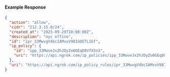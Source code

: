 <!-- Code generated for API Clients. DO NOT EDIT. -->

#### Example Response

```json
{
  "action": "allow",
  "cidr": "212.3.15.0/24",
  "created_at": "2025-09-29T10:08:00Z",
  "description": "nyc office",
  "id": "ipr_33MwvgV4bcIAMvxV98IGDETLIGf",
  "ip_policy": {
    "id": "ipp_33MwveJx2hJDyZo0GEqD8VfX5n3",
    "uri": "https://api.ngrok.com/ip_policies/ipp_33MwveJx2hJDyZo0GEqD8VfX5n3"
  },
  "uri": "https://api.ngrok.com/ip_policy_rules/ipr_33MwvgV4bcIAMvxV98IGDETLIGf"
}
```
